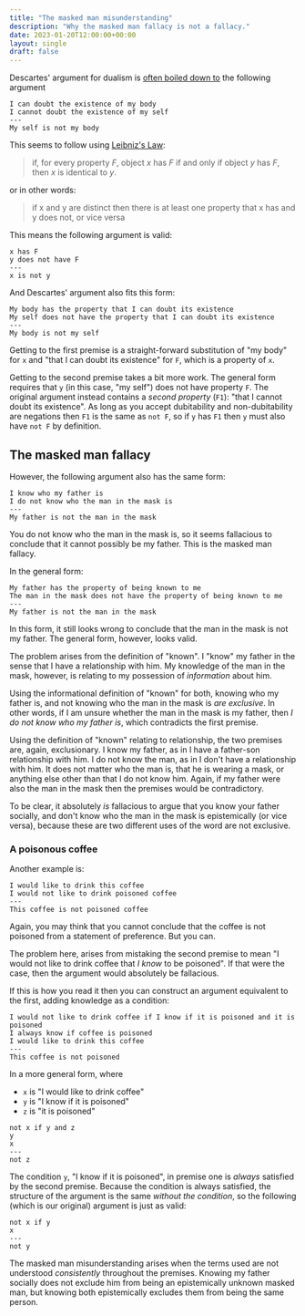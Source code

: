 ```yaml
---
title: "The masked man misunderstanding"
description: "Why the masked man fallacy is not a fallacy."
date: 2023-01-20T12:00:00+00:00
layout: single
draft: false
---
```


Descartes' argument for dualism is [often boiled down to](https://www.jstor.org/stable/2253091) the following argument

```
I can doubt the existence of my body
I cannot doubt the existence of my self
---
My self is not my body
```

This seems to follow using [Leibniz's Law](https://plato.stanford.edu/entries/identity-indiscernible/):

> if, for every property _F_, object _x_ has _F_ if and only if object _y_ has _F_, then _x_ is identical to _y_.

or in other words:

> if x and y are distinct then there is at least one property that x has and y does not, or vice versa

This means the following argument is valid:

```
x has F
y does not have F
---
x is not y
```

And Descartes' argument also fits this form:

```
My body has the property that I can doubt its existence
My self does not have the property that I can doubt its existence
---
My body is not my self
```

Getting to the first premise is a straight-forward substitution of "my body" for `x` and "that I can doubt its existence" for `F`, which is a property of `x`.

Getting to the second premise takes a bit more work. The general form requires that `y` (in this case, "my self") does not have property `F`. The original argument instead contains a _second property_ (`F1`): "that I cannot doubt its existence". As long as you accept dubitability and non-dubitability are negations then `F1` is the same as `not F`, so if `y` has `F1` then `y` must also have `not F` by definition.

## The masked man fallacy

However, the following argument also has the same form:

```
I know who my father is
I do not know who the man in the mask is
---
My father is not the man in the mask
```

You do not know who the man in the mask is, so it seems fallacious to conclude that it cannot possibly be my father. This is the masked man fallacy.

In the general form:

```
My father has the property of being known to me
The man in the mask does not have the property of being known to me
---
My father is not the man in the mask
```

In this form, it still looks wrong to conclude that the man in the mask is not my father. The general form, however, looks valid.

The problem arises from the definition of "known". I "know" my father in the sense that I have a relationship with him. My knowledge of the man in the mask, however, is relating to my possession of _information_ about him.

Using the informational definition of "known" for both, knowing who my father is, and not knowing who the man in the mask is _are exclusive_. In other words, if I am unsure whether the man in the mask is my father, then _I do not know who my father is_, which contradicts the first premise.

Using the definition of "known" relating to relationship, the two premises are, again, exclusionary. I know my father, as in I have a father-son relationship with him. I do not know the man, as in I don't have a relationship with him. It does not matter who the man is, that he is wearing a mask, or anything else other than that I do not know him. Again, if my father were also the man in the mask then the premises would be contradictory.

To be clear, it absolutely _is_ fallacious to argue that you know your father socially, and don't know who the man in the mask is epistemically (or vice versa), because these are two different uses of the word are not exclusive.

### A poisonous coffee

Another example is:

```
I would like to drink this coffee
I would not like to drink poisoned coffee
---
This coffee is not poisoned coffee
```

Again, you may think that you cannot conclude that the coffee is not poisoned from a statement of preference. But you can.

The problem here, arises from mistaking the second premise to mean "I would not like to drink coffee that _I know_ to be poisoned". If that were the case, then the argument would absolutely be fallacious.

If this is how you read it then you can construct an argument equivalent to the first, adding knowledge as a condition:

```
I would not like to drink coffee if I know if it is poisoned and it is poisoned
I always know if coffee is poisoned
I would like to drink this coffee
---
This coffee is not poisoned
```

In a more general form, where

- `x` is "I would like to drink coffee"
- `y` is "I know if it is poisoned"
- `z` is "it is poisoned"

```
not x if y and z
y
x
---
not z
```

The condition `y`, "I know if it is poisoned", in premise one is _always_ satisfied by the second premise. Because the condition is always satisfied, the structure of the argument is the same _without the condition_, so the following (which is our original) argument is just as valid:

```
not x if y
x
---
not y
```

The masked man misunderstanding arises when the terms used are not understood _consistently_ throughout the premises. Knowing my father socially does not exclude him from being an epistemically unknown masked man, but knowing both epistemically excludes them from being the same person.
